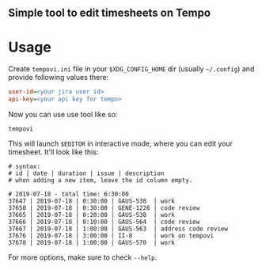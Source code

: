 Simple tool to edit timesheets on Tempo
---------------------------------------

# Usage

Create `tempovi.ini` file in your `$XDG_CONFIG_HOME` dir (usually `~/.config`)
and provide following values there:

```ini
user-id=<your jira user id>
api-key=<your api key for tempo>
```

Now you can use use tool like so:

```console
tempovi
```

This will launch `$EDITOR` in interactive mode, where you can edit your
timesheet. It'll look like this:

```
# syntax:
# id | date | duration | issue | description
# when adding a new item, leave the id column empty.

# 2019-07-18 - total time: 6:30:00
37647 | 2019-07-18 | 0:30:00 | GAUS-538  | work
37650 | 2019-07-18 | 0:30:00 | GENE-1226 | code review
37665 | 2019-07-18 | 0:20:00 | GAUS-538  | work
37666 | 2019-07-18 | 0:10:00 | GAUS-564  | code review
37667 | 2019-07-18 | 1:00:00 | GAUS-563  | address code review
37676 | 2019-07-18 | 3:00:00 | II-8      | work on tempovi
37678 | 2019-07-18 | 1:00:00 | GAUS-570  | work
```

For more options, make sure to check `--help`.
